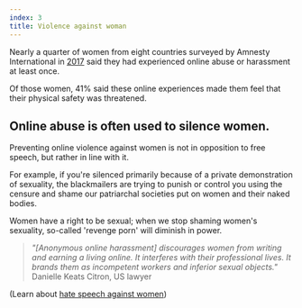 ```yaml
---
index: 3
title: Violence against woman
---
```

Nearly a quarter of women from eight countries surveyed by Amnesty International in [2017](https://www.amnesty.org/en/latest/news/2017/11/amnesty-reveals-alarming-impact-of-online-abuse-against-women/) said they had experienced online abuse or harassment at least once.

Of those women, 41% said these online experiences made them feel that their physical safety was threatened. 

## Online abuse is often used to silence women. 

Preventing online violence against women is not in opposition to free speech, but rather in line with it.

For example, if you're silenced primarily because of a private demonstration of sexuality, the blackmailers are trying to punish or control you using the censure and shame our patriarchal societies put on women and their naked bodies. 

Women have a right to be sexual; when we stop shaming women's sexuality, so-called 'revenge porn' will diminish in power.

> *"[Anonymous online harassment] discourages women from writing and earning a living online. It interferes with their professional lives. It brands them as incompetent workers and inferior sexual objects."* Danielle Keats Citron, US lawyer 

(Learn about [hate speech against women](umbrella://lesson/social-media/2))